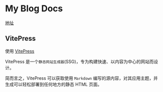 # My Blog Docs

[地址](https://joywins-y.github.io/blog-docs/)
## VitePress

使用 [VitePress](https://vitepress.dev/)

VitePress 是一个`静态网站生成器`(SSG)，专为构建快速、以内容为中心的网站而设计。

简而言之，VitePress 可以获取使用 `Markdown` 编写的源内容，对其应用主题，并生成可以轻松部署到任何地方的静态 HTML 页面。

